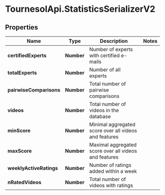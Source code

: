 # TournesolApi.StatisticsSerializerV2

## Properties

Name | Type | Description | Notes
------------ | ------------- | ------------- | -------------
**certifiedExperts** | **Number** | Number of experts with certified e-mails | 
**totalExperts** | **Number** | Number of all experts | 
**pairwiseComparisons** | **Number** | Total number of pairwise comparisons | 
**videos** | **Number** | Total number of videos in the database | 
**minScore** | **Number** | Minimal aggregated score over all videos and features | 
**maxScore** | **Number** | Maximal aggregated score over all videos and features | 
**weeklyActiveRatings** | **Number** | Number of ratings added within a week | 
**nRatedVideos** | **Number** | Total number of videos with ratings | 


